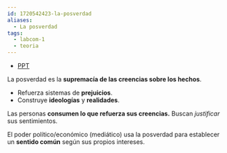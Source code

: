 ```yaml
---
id: 1720542423-la-posverdad
aliases:
  - La posverdad
tags:
  - labcom-1
  - teoria
---
```


- [PPT](https://utec.instructure.com/courses/14373/files/2824369)

La posverdad es la **supremacía de las creencias sobre los hechos**.

- Refuerza sistemas de **prejuicios**.
- Construye **ideologías** y **realidades**.

Las personas **consumen lo que refuerza sus creencias.** Buscan *justificar* sus sentimientos.

El poder político/económico (mediático) usa la posverdad para establecer un **sentido común** según sus propios intereses.
